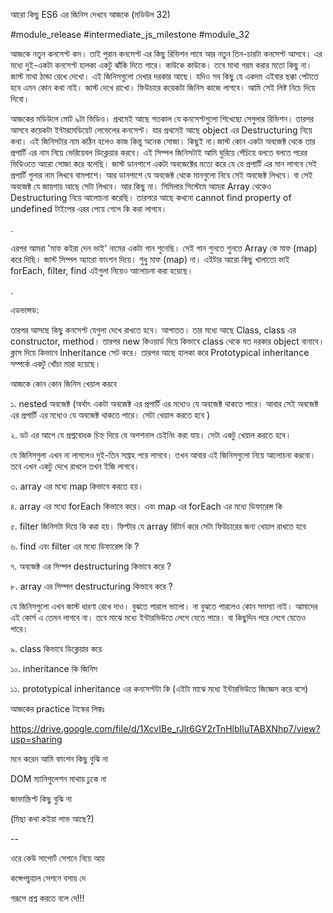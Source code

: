 আরো কিছু ES6 এর জিনিস দেখবে আজকে (মডিউল 32)

#module_release #intermediate_js_milestone #module_32

আজকে নতুন কনসেপ্ট কম। তাই পুরান কনসেপ্ট এর কিছু রিভিশন পাবে আর নতুন তিন-চারটা কনসেপ্ট আসবে। এর মধ্যে দুই-একটা কনসেপ্ট হালকা একটু ঝাঁকি দিতে পারে। কাউকে কাউকে। তবে মাথা গরম করার মতো কিছু না। জাস্ট মাথা ঠান্ডা রেখে দেখো। এই জিনিসগুলো দেখার দরকার আছে। যদিও সব কিছু যে একদম এইবার ছক্কা পেটাতে হবে এমন কোন কথা নাই। জাস্ট দেখে রাখো। ফিউচারে কয়েকটা জিনিস কাজে লাগবে। আমি সেই লিষ্ট নিচে দিয়ে দিবো। 



আজকের মডিউলে মোট ৯টা ভিডিও। প্রথমেই আছে গতকাল যে কনসেপ্টগুলো শিখেছো সেগুলার রিভিশন। তারপর আসবে কয়েকটা ইন্টারমেডিয়েট লেভেলের কনসেপ্ট। যার প্রথমেই আছে object এর Destructuring নিয়ে কথা। এই জিনিসটার নাম কঠিন হলেও কাজ কিন্তু অনেক সোজা। কিছুই না।জাস্ট কোন একটা অবজেক্ট থেকে তার প্রপার্টি এর নাম নিয়ে ভেরিয়েবল ডিক্লেয়ার করবে। এই সিম্পল জিনিসটাই আমি ঘুরিয়ে পেঁচিয়ে বলতে বলতে পরের ভিডিওতে আরো সোজা করে বলেছি। জাস্ট ডানপাশে একটা অবজেক্টের মতো করে যে যে প্রপার্টি এর মান লাগবে সেই প্রপার্টি গুলার নাম লিখবে বামপাশে। আর ডানপাশে যে অবজেক্ট থেকে মানগুলো নিবে সেই অবজেক্ট লিখবে। বা সেই অবজেক্ট যে জায়গায় আছে সেটা লিখবে। আর কিছু না। সিমিলার সিস্টেমে আমরা Array থেকেও Destructuring নিয়ে আলোচনা করেছি। তারপরে আছে কখনো cannot find property of undefined টাইপের এরর পেয়ে গেলে কি করা লাগবে। 



.

এরপর আমরা 'মাফ কইরা দেন ভাই' নামের একটা গান শুনেছি। সেই গান শুনতে শুনতে Array কে মাফ (map) করে দিছি। জাস্ট সিম্পল অ্যারো ফাংশন দিয়ে। শুধু মাফ (map) না। এইটার আরো কিছু খালাতো ভাই forEach, filter, find এইগুলা নিয়েও আলোচনা করা হয়েছে। 



.

এডভান্সড: 

তারপর আসছে কিছু কনসেপ্ট যেগুলা দেখে রাখতে হবে। আপাতত। তার মধ্যে আছে Class, class এর constructor, method। তারপর new কিওয়ার্ড দিয়ে কিভাবে class থেকে যত দরকার object বানাবে। ক্লাস দিয়ে কিভাবে Inheritance সেট করে। তারপর আছে হালকা করে Prototypical inheritance সম্পর্কে একটু খোঁচা মারা হয়েছে। 



আজকে কোন কোন জিনিস খেয়াল করবে 

১. nested অবজেক্ট (অর্থাৎ একটা অবজেক্ট এর প্রপার্টি এর মধ্যেও যে অবজেক্ট থাকতে পারে। আবার সেই অবজেক্ট এর প্রপার্টি এর মধ্যেও যে অবজেক্ট থাকতে পারে। সেটা খেয়াল করতে হবে )

২. ডট এর আগে যে প্রশ্নবোধক চিহ্ন দিয়ে যে অপশনাল চেইনিং করা যায়। সেটা একটু খেয়াল করতে হবে। 



যে জিনিসগুলা এখন না লাগলেও দুই-তিন সপ্তাহ পরে লাগবে। তখন আবার এই জিনিসগুলো নিয়ে আলোচনা করবো। তবে এখন একটু দেখে রাখলে তখন ইজি লাগবে। 

৩. array এর মধ্যে map কিভাবে করতে হয়। 

৪. array এর মধ্যে forEach কিভাবে করে। এবং map এর forEach এর মধ্যে ডিফারেন্স কি

৫. filter জিনিসটা দিয়ে কি করা হয়। ফিল্টার যে array রিটার্ন করে সেটা ফিউচারের জন্য খেয়াল রাখতে হবে 

৬. find এবং filter এর মধ্যে ডিফারেন্স কি ? 

৭. অবজেক্ট এর সিম্পল destructuring কিভাবে করে ?

৮. array এর সিম্পল destructuring কিভাবে করে ?



যে জিনিসগুলো এখন জাস্ট ধারণা রেখে দাও। বুঝতে পারলে ভালো। না বুঝতে পারলেও কোন সমস্যা নাই। আমাদের এই কোর্স এ তেমন লাগবে না। তবে মাঝে মধ্যে ইন্টারভিউতে লেগে যেতে পারে। বা কিছুদিন পরে লেগে যেতেও পারে। 

৯. class কিভাবে ডিক্লেয়ার করে 

১০. inheritance কি জিনিস 

১১. prototypical inheritance এর কনসেপ্টটা কি (এইটা মাঝে মধ্যে ইন্টারভিউতে জিজ্ঞেস করে বসে)

আজকের practice টাস্কের লিঙ্কঃ 



https://drive.google.com/file/d/1XcvIBe_rJlr6GY2rTnHlbIluTABXNhp7/view?usp=sharing



মনে করেন আমি ফাংশন কিছু বুঝি না

DOM ম্যানিপুলেশন মাথায় ঢুকে না 

জাভাস্ক্রিপ্ট কিছু বুঝি না 

(মিছা কথা কইয়া লাভ আছে?)

--

ওরে কেউ সাপোর্ট সেশনে নিয়ে আয় 

কন্সেপচুয়াল সেশনে বসায় দে  

গরূপে প্রশ্ন করতে বলে দে!!!

